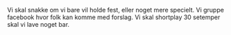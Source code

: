 
Vi skal snakke om vi bare vil holde fest, eller noget mere specielt. Vi gruppe facebook hvor folk kan komme med forslag.
Vi skal shortplay 30 setemper skal vi lave noget bar.
